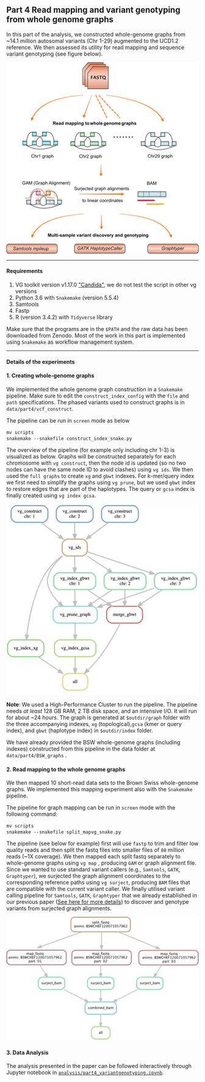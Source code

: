 ## Part 4 Read mapping and variant genotyping from whole genome graphs

In this part of the analysis, we constructed whole-genome graphs from ~14.1 million autosomal variants (Chr 1-29) augmented to the UCD1.2 reference. We then assessed its utility for read mapping and sequence variant genotyping (see figure below). 



![Part 4 methods overview](fig/part4_method.png)	





----

#### Requirements

1. VG toolkit version v1.17.0 ["Candida"](https://github.com/vgteam/vg), we do not test the script in other vg versions
2. Python 3.6 with `Snakemake` (version 5.5.4)
3. Samtools
4. Fastp 
5. R (version  3.4.2) with `Tidyverse` library  


Make sure that the programs are in the `$PATH` and the raw data has been downloaded from Zenodo. Most of the work in this part is implemented using `Snakemake` as workflow management system. 

___

#### Details of the experiments

#### 1. Creating whole-genome graphs 

We implemented the whole genome graph construction in a `Snakemake` pipeline. Make sure to edit the `construct_index_config` with the `file` and `path` specifications. The phased variants used to construct graphs is in `data/part4/vcf_construct`. 

The pipeline can be run in `screen` mode as below

```
mv scripts
snakemake --snakefile construct_index_snake.py
```

The overview of the pipeline (for example only including chr 1-3) is visualized as below. Graphs will be constructed separately for each chromosome with `vg construct`, then the node id is updated (so no two nodes can have the same node ID to avoid clashes) using `vg ids`. We then used the `full graphs` to create `xg` and `gbwt` indexes. For k-mer/query index we first need to simplify the graphs using `vg prune`, but we used `gbwt` index to restore edges that are part of the haplotypes. The query or `gcsa` index is finally created using `vg index gcsa`.



![graph construct](fig/graphs_construct_pipeline.png)



**Note**: We used a High-Performance Cluster to run the pipeline. The pipeline needs *at least* 128 GB RAM, 2 TB  disk space, and an intensive I/O. It will run for about ~24 hours. The graph is generated at `$outdir/graph` folder with the three accompanying indexes, `xg` (topological),`gcsa` (kmer or query index), and `gbwt` (haplotype index) in `$outdir/index` folder. 

We have already provided the BSW whole-genome graphs (including indexes) constructed from this pipeline in the data folder at `data/part4/BSW_graphs` . 



#### 2. Read mapping to the whole genome graphs

We then mapped 10 short-read data sets to the Brown Swiss whole-genome graphs. We implemented this mapping experiment also with the `Snakemake` pipeline. 

The pipeline for graph mapping can be run in `screen` mode with the following command:

```
mv scripts
snakemake --snakefile split_mapvg_snake.py
```



The pipeline (see below for example) first will use `fastp` to trim and filter low quality reads and then split the fastq files into smaller files of `80` million reads (~1X coverage). We then mapped each split fastq separately to whole-genome graphs using `vg map` , producing `GAM`  or graph alignment file.  Since we wanted to use standard variant callers (e.g., `Samtools`, `GATK`, `Graphtyper`), we surjected the graph alignment coordinates to the corresponding reference paths using `vg surject`, producing `BAM` files that are compatible with the current variant caller. We finally utilised variant calling pipeline for `Samtools`, `GATK`, `Graphtyper` that we already established in our previous paper ([See here for more details](https://github.com/danangcrysnanto/Graph-genotyping-paper-pipelines)) to discover and genotype variants from surjected graph alignments. 



![Graph mapping illustration](fig/graph_mapping_pipeline.png)



#### 3. Data Analysis

The analysis presented in the paper can be followed interactively through Jupyter notebook in [`analysis/part4_variantgenotyping.ipynb`](analysis/part4_variantgenotyping.ipynb). 

​	

